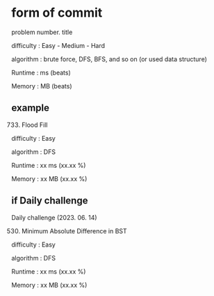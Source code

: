 # form of commit
problem number. title

difficulty : Easy - Medium - Hard 

algorithm : brute force, DFS, BFS, and so on (or used data structure)<br>

Runtime : ms (beats)

Memory : MB (beats)

## example
733. Flood Fill 

difficulty : Easy

algorithm : DFS

Runtime : xx ms (xx.xx %)

Memory : xx MB (xx.xx %)

## if Daily challenge
Daily challenge (2023. 06. 14)

530. Minimum Absolute Difference in BST

difficulty : Easy

algorithm : DFS

Runtime : xx ms (xx.xx %)

Memory : xx MB (xx.xx %)
